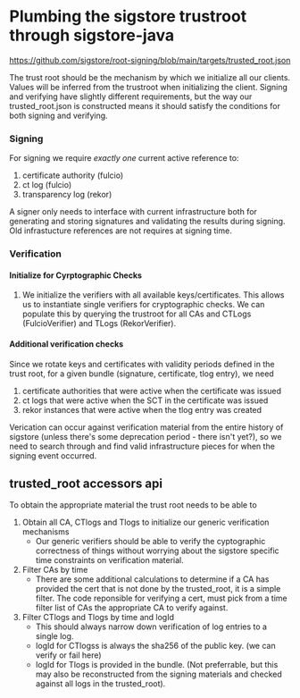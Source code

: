 # Plumbing the sigstore trustroot through sigstore-java

https://github.com/sigstore/root-signing/blob/main/targets/trusted_root.json

The trust root should be the mechanism by which we initialize all our clients.
Values will be inferred from the trustroot when initializing the client. Signing and verifying
have slightly different requirements, but the way our trusted_root.json is constructed means
it should satisfy the conditions for both signing and verifying.

### Signing
For signing we require *exactly one* current active reference to:
1. certificate authority (fulcio)
1. ct log (fulcio)
1. transparency log (rekor)

A signer only needs to interface with current infrastructure both for generating and storing signatures and validating the results during signing.
Old infrastucture references are not requires at signing time.

### Verification

#### Initialize for Cyrptographic Checks
1. We initialize the verifiers with all available keys/certificates. This allows us to instantiate single verifiers for cryptographic checks. We can populate this by querying the trustroot for all CAs and CTLogs (FulcioVerifier) and TLogs (RekorVerifier).

#### Additional verification checks
Since we rotate keys and certificates with validity periods defined in the trust root, for a given bundle (signature, certificate, tlog entry), we need
1. certificate authorities that were active when the certificate was issued
1. ct logs that were active when the SCT in the certificate was issued
1. rekor instances that were active when the tlog entry was created

Verication can occur against verification material from the entire history of sigstore (unless there's some deprecation period - there isn't yet?),
so we need to search through and find valid infrastructure pieces for when the signing event occurred.

## trusted_root accessors api
To obtain the appropriate material the trust root needs to be able to
1. Obtain all CA, CTlogs and Tlogs to initialize our generic verification mechanisms
    - Our generic verifiers should be able to verify the cyptographic correctness of things without worrying about the sigstore
      specific time constraints on verification material.
1. Filter CAs by time
    - There are some additional calculations to determine if a CA has provided the cert that is not done by the trusted_root, it is a simple filter.
      The code reponsible for verifying a cert, must pick from a time filter list of CAs the appropriate CA to verify against.
1. Filter CTlogs and Tlogs by time and logId
    - This should always narrow down verification of log entries to a single log.
    - logId for CTlogss is always the sha256 of the public key. (we can verify or fail here)
    - logId for Tlogs is provided in the bundle. (Not preferrable, but this may also be reconstructed from the signing materials and checked against all logs
      in the trusted_root).
